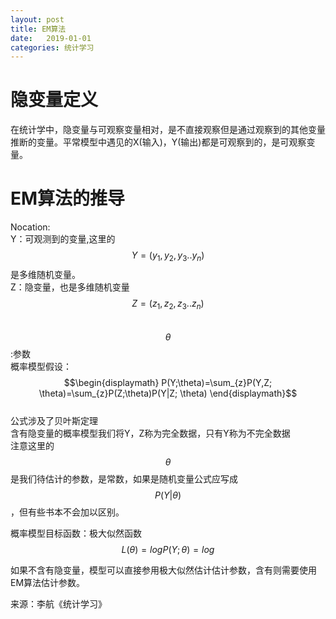 ```yaml
---
layout: post
title: EM算法
date:   2019-01-01
categories: 统计学习
---
```

# 隐变量定义
在统计学中，隐变量与可观察变量相对，是不直接观察但是通过观察到的其他变量推断的变量。平常模型中遇见的X(输入)，Y(输出)都是可观察到的，是可观察变量。  
# EM算法的推导
Nocation:  
Y：可观测到的变量,这里的$$Y=(y_{1},y_{2},y_{3}..y_{n})$$是多维随机变量。  
Z：隐变量，也是多维随机变量$$Z=(z_{1},z_{2},z_{3}..z_{n})$$  
$$\theta$$:参数  
概率模型假设：
$$\begin{displaymath} P(Y;\theta)=\sum_{z}P(Y,Z; \theta)=\sum_{z}P(Z;\theta)P(Y|Z; \theta) \end{displaymath}$$  
公式涉及了贝叶斯定理   
含有隐变量的概率模型我们将Y，Z称为完全数据，只有Y称为不完全数据  
注意这里的$$\theta$$是我们待估计的参数，是常数，如果是随机变量公式应写成$$P(Y| \theta)$$，但有些书本不会加以区别。  

概率模型目标函数：极大似然函数
$$L(\theta)=logP(Y;\theta)=log$$

如果不含有隐变量，模型可以直接参用极大似然估计估计参数，含有则需要使用EM算法估计参数。 



























来源：李航《统计学习》
